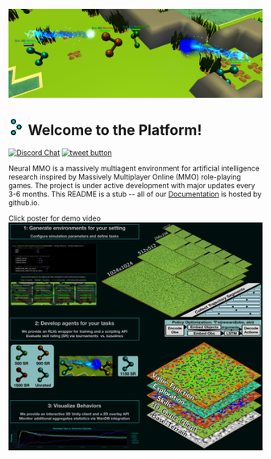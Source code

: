 ![figure](https://github.com/NeuralMMO/neuralmmo.github.io/blob/v1.5.4/docs/source/resource/image/splash.png)

# ![icon](https://github.com/NeuralMMO/neuralmmo.github.io/blob/v1.5.4/docs/source/resource/icon/icon_pixel.png) Welcome to the Platform!

[![Discord Chat](https://img.shields.io/discord/569049269051457537.svg)](https://discord.gg/BkMmFUC)
<a href="https://twitter.com/jsuarez5341?ref_src=twsrc%5Etfw" target="_blank">
  <img src="http://jpillora.com/github-twitter-button/img/tweet.png"
       alt="tweet button" title="Follow"></img>
</a>

Neural MMO is a massively multiagent environment for artificial intelligence research inspired by Massively Multiplayer Online (MMO) role-playing games. The project is under active development with major updates every 3-6 months. This README is a stub -- all of our [Documentation](https://neuralmmo.github.io "Neural MMO Documentation") is hosted by github.io.

Click poster for demo video
[![Demo Video](https://github.com/NeuralMMO/neuralmmo.github.io/blob/v1.5.4/docs/source/resource/figure/web/NMMO_NeurIPS2021_Poster.jpg)](http://www.youtube.com/watch?v=hYYA8_wFF7Q "Neural MMO v1.5.3 NeurIPS")
